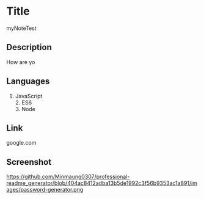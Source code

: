 

  # Title
  myNoteTest

  ## Description
  How are yo

  ## Languages
  1. JavaScript<br>2. ES6<br>3. Node<br>

  ## Link
  google.com

  ## Screenshot
  https://github.com/Minmaung0307/professional-readme_generator/blob/404ac8412adba13b5de1992c3f56b9353ac1a891/images/password-generator.png
  
  